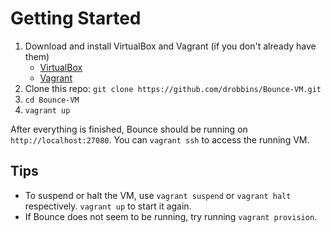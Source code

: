 # Getting Started

1. Download and install VirtualBox and Vagrant (if you don't already have them)
    * [VirtualBox](https://www.virtualbox.org/)
    * [Vagrant](http://www.vagrantup.com/downloads.html)
2. Clone this repo: ``git clone https://github.com/drobbins/Bounce-VM.git``
3. ``cd Bounce-VM``
4. ``vagrant up``

After everything is finished, Bounce should be running on ``http://localhost:27080``. You can ``vagrant ssh`` to access the running VM.

## Tips

* To suspend or halt the VM, use ``vagrant suspend`` or ``vagrant halt`` respectively. ``vagrant up`` to start it again.
* If Bounce does not seem to be running, try running ``vagrant provision``.

